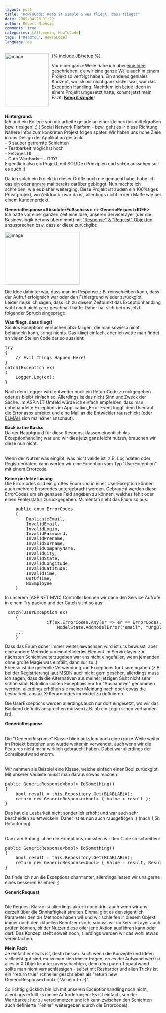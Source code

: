 ```yaml
---
layout: post
title: "HowToCode: Keep it simple & was fliegt, dass fliegt!"
date: 2009-04-28 01:29
author: Robert Muehsig
comments: true
categories: [Allgemein, HowToCode]
tags: ["ReadYou", HowToCode]
language: de
---
```

{% include JB/setup %}
<a href="{{BASE_PATH}}/assets/wp-images-de/image718.png"><img style="border-top-width: 0px; border-left-width: 0px; border-bottom-width: 0px; margin: 0px 10px 0px 0px; border-right-width: 0px" height="170" alt="image" src="{{BASE_PATH}}/assets/wp-images-de/image-thumb696.png" width="141" align="left" border="0" /></a>   <p>Vor einer ganze Weile habe ich &#252;ber <a href="{{BASE_PATH}}/2008/08/13/howtocode-readyou-evolution-der-architektur/">eine Idee geschrieben</a>, die wir eine ganze Weile auch in einem Projekt so verfolgt haben. Ein anderes geniales Konzept, wo ich mir nicht ganz sicher war, war das <a href="{{BASE_PATH}}/2009/02/06/howtocode-errorcodes-exceptions-den-user-informieren-wenn-etwas-schief-luft-wie-gehts/">Exception Handling</a>. Nachdem ich beide Ideen in einem Projekt umgesetzt hatte, kommt jetzt mein Fazit: <a href="http://de.wikipedia.org/wiki/KISS-Prinzip"><strong>Keep it simple</strong></a>!</p>  <p>&#160;</p> 
<!--more-->
  <p><strong>Hintergrund:      <br /></strong>Ich und ein Kollege von mir arbeite gerade an einer kleinen (bis mittelgro&#223;en bzw. riesigen! ;) ) Social Network Platform - bzw. geht es in diese Richtung. N&#228;here Infos zum konkreten Projekt folgen sp&#228;ter. Wir haben uns hohe Ziele in das Design der Applikation gesteckt:     <br />- 3 sauber getrennte Schichten     <br />- Testbarkeit m&#246;glichst hoch     <br />- Fetziges UI&#160; <br />- Gute Wartbarkeit - DRY!     <br />Eigentlich also ein Projekt, mit SOLIDen Prinzipien und sch&#246;n aussehen soll es auch :)</p>  <p>Da ich solch ein Projekt in dieser Gr&#246;&#223;e noch nie gemacht habe, habe ich das <a href="{{BASE_PATH}}/2009/02/06/howtocode-errorcodes-exceptions-den-user-informieren-wenn-etwas-schief-luft-wie-gehts/">ein</a> oder <a href="{{BASE_PATH}}/2008/08/13/howtocode-readyou-evolution-der-architektur/">andere</a> mal bereits dar&#252;ber gebloggt. Nun m&#246;chte ich schreiben, wie es bisher weiterging. Diese Projekt ist zudem ein 100%tiges Privatprojekt, wo Zeitdruck zwar da ist, allerdings nicht in dem Ma&#223;e wie bei einem Kundenprojekt.</p>  <p><strong>GenericResponse&lt;AbsoluterFu&#223;schuss&gt; &lt;-&gt; GenericRequest&lt;IDEE&gt;      <br /></strong>Ich hatte vor einer ganzen Zeit eine Idee, unseren ServiceLayer (der die Businesslogik bei uns &#252;bernimmt) mit <a href="{{BASE_PATH}}/2009/02/06/howtocode-errorcodes-exceptions-den-user-informieren-wenn-etwas-schief-luft-wie-gehts/">&quot;Response&quot; &amp; &quot;Request&quot; Objekten</a> anzusprechen bzw. dass er diese zur&#252;ckgibt:</p>  <p><a href="{{BASE_PATH}}/assets/wp-images-de/image719.png"><img style="border-right: 0px; border-top: 0px; border-left: 0px; border-bottom: 0px" height="170" alt="image" src="{{BASE_PATH}}/assets/wp-images-de/image-thumb697.png" width="240" border="0" /></a> </p>  <p>Die Idee dahinter war, dass man im Response z.B. reinschreiben kann, dass der Aufruf erfolgreich war oder den Fehlergrund wieder zur&#252;ckgibt.    <br />Leider muss ich sagen, dass ich zu diesem Zeitpunkt das Exceptionhandling wohl noch nicht ganz geschnallt hatte. Daher hat sich bei uns jetzt folgender Spruch eingepr&#228;gt:</p>  <p><strong>Was fliegt, dass fliegt!</strong>     <br />Sinnlos Exceptions versuchen abzufangen, die man sowieso nicht behandeln kann, bringt nichts. Das klingt einfach, aber ich wette man findet an vielen Stellen Code der so aussieht:</p>  <div class="wlWriterSmartContent" id="scid:812469c5-0cb0-4c63-8c15-c81123a09de7:956787f9-8cf1-4b5a-a98b-36bfcb619ac8" style="padding-right: 0px; display: inline; padding-left: 0px; float: none; padding-bottom: 0px; margin: 0px; padding-top: 0px"><pre name="code" class="c#">try
{
	// Evil Things Happen Here!
}
catch(Exception ex)
{
	Logger.Log(ex);
}</pre></div>

<p>Nach dem Loggen wird entweder noch ein ReturnCode zur&#252;ckgegeben oder es bleibt einfach so. Allerdings ist das nicht Sinn und Zweck der Sache. Im ASP.NET Umfeld w&#252;rde ich einfach empfehlen, dass man unbehandelte Exceptions im Application_Error Event loggt, dem User auf die Error.aspx umleitet und eine Mail an die Entwickler rausschickt (oder <a href="http://www.hanselman.com/blog/ELMAHErrorLoggingModulesAndHandlersForASPNETAndMVCToo.aspx">ELMAH</a> sich mal n&#228;her anschaut).</p>

<p><strong>Back to the Basics 
    <br /></strong>Da der Hauptgrund f&#252;r diese Responseklassen eigentlich das Exceptionhandling war und wir dies jetzt ganz leicht nutzen, brauchen wir diese nun nicht. 

  <br />Wenn der Nutzer was eingibt, was nicht valide ist, z.B. Logindaten oder Registrierdaten, dann werfen wir eine Exception vom Typ &quot;UserException&quot; mit einem Errorcode. </p>

<p><strong>Keine perfekte L&#246;sung
    <br /></strong>Die Errorcodes sind ein gro&#223;es Enum und in einer UserException k&#246;nnen auch mehrere Errorcodes untergebracht werden. Gebraucht werden diese ErrorCodes um ein genaues Feld angeben zu k&#246;nnen, welches fehlt oder einen Fehlerstatus zur&#252;ckgegeben. Momentan sieht das Enum so aus:</p>

<div class="wlWriterSmartContent" id="scid:812469c5-0cb0-4c63-8c15-c81123a09de7:a8aad00c-6992-4fd0-8206-3d4c4c435904" style="padding-right: 0px; display: inline; padding-left: 0px; float: none; padding-bottom: 0px; margin: 0px; padding-top: 0px"><pre name="code" class="c#">    public enum ErrorCodes
    {
        DuplicateEmail,
        InvalidEmail,
        InvalidLogin,
        InvalidPassword,
        InvalidPrename,
        InvalidSurname,
        InvalidCompanyName,
        InvalidCity,
        InvalidState,
        InvalidLongitude,
        InvalidLatitude,
        InvalidTime,
        OutOfTime,
        NoEmployee
    }</pre></div>

<p>In unserem (ASP.NET MVC) Controller k&#246;nnen wir dann den Service Aufrufe in einem Try packen und der Catch sieht so aus:</p>

<div class="wlWriterSmartContent" id="scid:812469c5-0cb0-4c63-8c15-c81123a09de7:cb1fdcaf-38a0-4db0-9936-59e779a54917" style="padding-right: 0px; display: inline; padding-left: 0px; float: none; padding-bottom: 0px; margin: 0px; padding-top: 0px"><pre name="code" class="c#"> catch(UserException ex)
 	{
                if(ex.ErrorCodes.Any(er =&gt; er == ErrorCodes.InvalidEmail))
                    ModelState.AddModelError("email", "Ungültige Email-Adresse");
	...
	}</pre></div>

<p>Dass das Enum sicher immer weiter anwachsen wird ist uns bewusst, aber eine andere Methode um ein definiertes Element im Servicelayer zur n&#228;chsten Schicht weiterzugeben war uns nicht eingefallen, wenn jemanden ohne gro&#223;e Magie was einf&#228;llt, dann nur zu :)&#160; <br />Ebenso ist die generelle Verwendung von Exceptions f&#252;r Usereingaben (z.B. bei der Registrierung) laut MSDN auch <a href="http://msdn.microsoft.com/en-us/library/ms229014(VS.80).aspx">nicht gern gesehen</a>, allerdings muss ich sagen, dass da die Alternativen aus meiner jetzigen Sicht nicht sehr sch&#246;n sind. Nat&#252;rlich sollten Exceptions nur f&#252;r &quot;Ausnahmen&quot; genommen werden, allerdings erh&#246;hen sie meiner Meinung nach doch etwas die Lesbarkeit, anstatt X-Returncodes im Model zu definieren.</p>

<p>Die UserExceptions werden allerdings auch nur dort eingesetzt, wo wir das Backend definitiv ansprechen m&#252;ssen (z.B. ob ein Login schon vorhanden ist). </p>

<p><strong>GenericResponse</strong>

  <br />Die &quot;GenericResponse&quot; Klasse blieb trotzdem noch eine ganze Weile weiter im Projekt bestehen und wurde weiterhin verwendet, auch wenn wir die Features nicht mehr wirklich gebraucht haben. Dabei war allerdings der Schreibaufwand enorm. 

  <br />Wir nehmen als Beispiel eine Klasse, welche einfach einen Bool zur&#252;ckgibt. Mit unserer Variante musst man daraus sowas machen:</p>

<p></p>

<div class="wlWriterSmartContent" id="scid:812469c5-0cb0-4c63-8c15-c81123a09de7:53ee5aaf-04aa-426a-9feb-af50638b8e2e" style="padding-right: 0px; display: inline; padding-left: 0px; float: none; padding-bottom: 0px; margin: 0px; padding-top: 0px"><pre name="code" class="c#">public GenericResponse&lt;bool&gt; DoSomething()
{
	bool result = this.Repository.Get(BLABLABLA);
	return new GenericResponse&lt;bool&gt; { Value = result };
}</pre></div>

<p></p>

<p>Das hat die Lesbarkeit nicht sonderlich erh&#246;ht und war auch sehr bescheiden zu entwickeln. Daher ist es nun auch rausgeflogen :) (nach 1,5h Refactoring)&#160; <br />

  <br />Ganz am Anfang, ohne die Exceptions, mussten wir den Code so schreiben:</p>

<p>
  <div class="wlWriterSmartContent" id="scid:812469c5-0cb0-4c63-8c15-c81123a09de7:0a2ced4c-a0e9-4c93-9122-8f78503ced55" style="padding-right: 0px; display: inline; padding-left: 0px; float: none; padding-bottom: 0px; margin: 0px; padding-top: 0px"><pre name="code" class="c#">public GenericResponse&lt;bool&gt; DoSomething()
{
	bool result = this.Repository.Get(BLABLABLA);
	return new GenericResponse&lt;bool&gt; { Value = result, Result = ServiceResult.Succeeded };
}</pre></div>
</p>

<p>Da finde ich nun die Exceptions charmanter, allerdings lassen wir uns gerne eines besseren Belehren ;)</p>
<strong></strong>

<p><strong>GenericRequest</strong> 

  <br />Die Request Klasse ist allerdings aktuell noch drin, auch wenn wir uns derzeit &#252;ber die Sinnhaftigkeit streiten. Einmal gibt es den eigentlich Parameter den die Methode haben will und wir schleifen in diesem Objekt immer noch den aktuellen Benutzer durch, sodass wir im ServiceLayer auch pr&#252;fen k&#246;nnen, ob der Nutzer diese oder jene Aktion ausf&#252;hren kann oder darf. Das Konzept steht soweit noch, allerdings werden wir das wohl etwas vereinfachen.</p>

<p><strong>Mein Fazit 
    <br /></strong>Je einfacher etwas ist, desto besser. Auch wenn die Konzepte und Ideen vielleicht gut sind, muss man sich immer fragen, ob es der Aufwand wert ist alles in X Objekte unterzuverschachteln, denn den puren Tippaufwand sollte man nicht vernachl&#228;ssigen - selbst mit Resharper und allen Tricks ist ein &quot;return true&quot; schneller geschrieben als &quot;return new GenericResponse&lt;bool&gt; { Value = true}&quot;.</p>

<p>So richtig gl&#252;cklich bin ich mit unserem Exceptionhandling noch nicht, allerdings erf&#252;llt es meine Anforderungen: Es ist einfach, von der Wartbarkeit her zu verschmerzen und ich kann zwischen den Schichten auch definierte &quot;Fehler&quot; weitergeben (durch die Errorcodes). </p>
